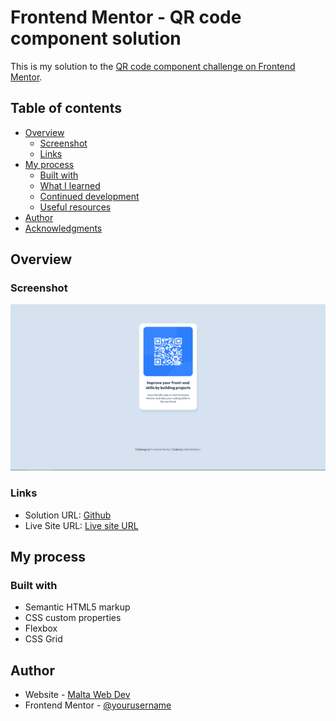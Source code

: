 # Frontend Mentor - QR code component solution

This is my solution to the [QR code component challenge on Frontend Mentor](https://www.frontendmentor.io/challenges/qr-code-component-iux_sIO_H).

## Table of contents

- [Overview](#overview)
  - [Screenshot](#screenshot)
  - [Links](#links)
- [My process](#my-process)
  - [Built with](#built-with)
  - [What I learned](#what-i-learned)
  - [Continued development](#continued-development)
  - [Useful resources](#useful-resources)
- [Author](#author)
- [Acknowledgments](#acknowledgments)

## Overview

### Screenshot

![](./images/Screenshot.png)

### Links

- Solution URL: [Github](https://github.com/MaltaWebDev/QR-Component)
- Live Site URL: [Live site URL](https://maltawebdev.github.io/QR-Component/)

## My process

### Built with

- Semantic HTML5 markup
- CSS custom properties
- Flexbox
- CSS Grid

## Author

- Website - [Malta Web Dev](https://github.com/MaltaWebDev/)
- Frontend Mentor - [@yourusername](https://www.frontendmentor.io/profile/MaltaWebDev)
